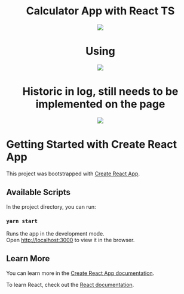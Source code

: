 
<div align="center">
  <p align="center"><h1 align="center">Calculator App with React TS</h1></p>
  <p align="center"><img  align="center" src="https://user-images.githubusercontent.com/58678638/115974085-9d3d8500-a530-11eb-81ce-3d92a157cba7.png" /></p>
  <p align="center"><h1 align="center">Using</h1></p>
  <p align="center"><img  align="center" src="https://user-images.githubusercontent.com/58678638/115974587-2f935800-a534-11eb-96fc-da98c4e2c9b5.gif" /></p>
  <p align="center"><h1 align="center">Historic in log, still needs to be implemented on the page</h1></p>
  <p align="center"><img  align="center" src="https://user-images.githubusercontent.com/58678638/115974739-2ce53280-a535-11eb-906e-92cf92515cae.jpeg" /></p>
</div>

# Getting Started with Create React App

This project was bootstrapped with [Create React App](https://github.com/facebook/create-react-app).

## Available Scripts

In the project directory, you can run:

### `yarn start`

Runs the app in the development mode.\
Open [http://localhost:3000](http://localhost:3000) to view it in the browser.

## Learn More

You can learn more in the [Create React App documentation](https://facebook.github.io/create-react-app/docs/getting-started).

To learn React, check out the [React documentation](https://reactjs.org/).

